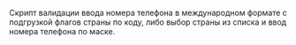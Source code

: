 Скрипт валидации ввода номера телефона в международном формате
 с подгрузкой флагов страны по коду, либо выбор страны из списка
  и ввод номера телефона по маске.